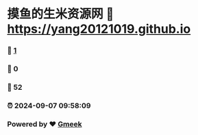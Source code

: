 # 摸鱼的生米资源网 :link: https://yang20121019.github.io 
### :page_facing_up: [1](https://yang20121019.github.io/tag.html) 
### :speech_balloon: 0 
### :hibiscus: 52 
### :alarm_clock: 2024-09-07 09:58:09 
### Powered by :heart: [Gmeek](https://github.com/Meekdai/Gmeek)
